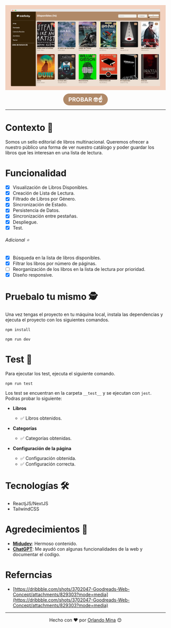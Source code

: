 <center>

<a href="https://inkfinity.vercel.app"><img src="https://raw.githubusercontent.com/Orloxx23/pruebas-tecnicas/main/pruebas/01-reading-list/orloxx23/src/preview.png" /></a>

<a style="background-color: #b08968; color: white; padding: 8px 16px; border-radius: 20px; font-size: 18px; font-weight: bold; text-decoration: none;"
   target="_blank" href="https://inkfinity.vercel.app">PROBAR 🤓☝</a>

</center>

---

# Contexto 📖

Somos un sello editorial de libros multinacional. Queremos ofrecer a nuestro público una forma de ver nuestro catálogo y poder guardar los libros que les interesan en una lista de lectura.

# Funcionalidad

- [x] Visualización de Libros Disponibles.
- [x] Creación de Lista de Lectura.
- [x] Filtrado de Libros por Género.
- [x] Sincronización de Estado.
- [x] Persistencia de Datos.
- [x] Sincronización entre pestañas.
- [x] Despliegue.
- [x] Test.

###### Adicional ⭐

- [x] Búsqueda en la lista de libros disponibles.
- [x] Filtrar los libros por número de páginas.
- [ ] Reorganización de los libros en la lista de lectura por prioridad.
- [x] Diseño responsive.

# Pruebalo tu mismo 🕵

Una vez tengas el proyecto en tu máquina local, instala las dependencias y ejecuta el proyecto con los siguientes comandos.

```
npm install
```

```
npm run dev
```

# Test 🧪

Para ejecutar los test, ejecuta el siguiente comando.

```
npm run test
```

Los test se encuentran en la carpeta `__test__` y se ejecutan con `jest`.
Podras probar lo siguiente:

- **Libros**

  - ✅ Libros obtenidos.

- **Categorías**

  - ✅ Categorías obtenidas.

- **Configuración de la página**
  - ✅ Configuración obtenida.
  - ✅ Configuración correcta.

# Tecnologías 🛠️

- ReactjJS/NextJS
- TailwindCSS

# Agredecimientos 🙏

- **[Midudev](https://twitter.com/midudev)**: Hermoso contenido.
- **[ChatGPT](https://openai.com/blog/chatgpt)**: Me ayudó con algunas funcionalidades de la web y documentar el codigo.

# Referncias

- [https://dribbble.com/shots/3702047-Goodreads-Web-Concept/attachments/829303?mode=media](https://dribbble.com/shots/3702047-Goodreads-Web-Concept/attachments/829303?mode=media)

---

<center>
Hecho con ❤️ por <a href="https://github.com/orloxx23">Orlando Mina</a> 😊
</center>
